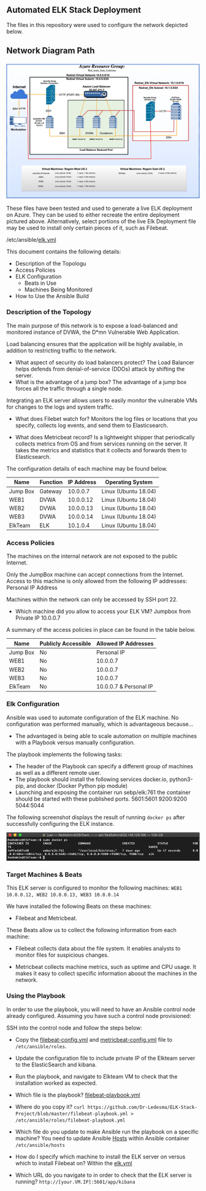 ## Automated ELK Stack Deployment

The files in this repository were used to configure the network depicted below.

## Network Diagram Path
![](Network_diagram.jpg)

These files have been tested and used to generate a live ELK deployment on Azure. They can be used to either recreate the entire deployment pictured above. Alternatively, select portions of the live Elk Deployment file may be used to install only certain pieces of it, such as Filebeat.

/etc/ansible/[elk.yml](https://github.com/Dr-Ledesma/ELK-Stack-Project/blob/master/elk.yml)


This document contains the following details:
- Description of the Topologu
- Access Policies
- ELK Configuration
  - Beats in Use
  - Machines Being Monitored
- How to Use the Ansible Build


### Description of the Topology

The main purpose of this network is to expose a load-balanced and monitored instance of DVWA, the D*mn Vulnerable Web Application.

Load balancing ensures that the application will be highly available, in addition to restricting traffic to the network.
-  What aspect of security do load balancers protect? The Load Balancer helps defends from denial-of-service (DDOs) attack by shifting the server.  
- What is the advantage of a jump box? The advantage of a jump box forces all the traffic through a single node.

Integrating an ELK server allows users to easily monitor the vulnerable VMs for changes to the logs and system traffic.

- What does Filebet watch for? Monitors the log files or locations that you specify, collects log events, and send them to Elasticsearch.

- What does Metricbeat record? Is a lightweight shipper that periodically collects metrics from OS and from services running on the server. It takes the metrics and statistics that it collects and forwards them to Elasticsearch.

The configuration details of each machine may be found below.


| Name     | Function | IP Address | Operating System    |
|----------|----------|------------|---------------------|
| Jump Box | Gateway  | 10.0.0.7   | Linux (Ubuntu 18.04)|
| WEB1     | DVWA     | 10.0.0.12  | Linux (Ubuntu 18.04)|
| WEB2     | DVWA     | 10.0.0.13  | Linux (Ubuntu 18.04)|
| WEB3     | DVWA     | 10.0.0.14  | Linux (Ubuntu 18.04)|
| ElkTeam  | ELK      | 10.1.0.4   | Linux (Ubuntu 18.04)|

### Access Policies

The machines on the internal network are not exposed to the public Internet. 

Only the JumpBox machine can accept connections from the Internet. Access to this machine is only allowed from the following IP addresses: Personal IP Address

Machines within the network can only be accessed by SSH port 22.

- Which machine did you allow to access your ELK VM? Jumpbox from Private IP 10.0.0.7 

A summary of the access policies in place can be found in the table below.

| Name     | Publicly Accessible | Allowed IP Addresses  |
|----------|---------------------|-----------------------|
| Jump Box | No                  | Personal IP           |
| WEB1     | No                  | 10.0.0.7              |
| WEB2     | No                  | 10.0.0.7              |
| WEB3     | No                  | 10.0.0.7              |
| ElkTeam  | No                  | 10.0.0.7 & Personal IP|

### Elk Configuration

Ansible was used to automate configuration of the ELK machine. No configuration was performed manually, which is advantageous because...

- The advantaged is being able to scale automation on multiple machines with a Playbook versus manually configuration.

The playbook implements the following tasks:
- The header of the Playbook can specify a different group of machines as well as a different remote user.
- The playbook should install the following services docker.io, python3-pip, and docker (Docker Python pip module)
- Launching and exposing the container run sebp/elk:761 the container should be started with these published ports.
5601:5601
9200:9200
5044:5044

The following screenshot displays the result of running `docker ps` after successfully configuring the ELK instance.

![](Elkteam_Docker_ps.png)

### Target Machines & Beats
This ELK server is configured to monitor the following machines:
`WEB1 10.0.0.12, WEB2 10.0.0.13, WEB3 10.0.0.14`

We have installed the following Beats on these machines:
- Filebeat and Metricbeat.

These Beats allow us to collect the following information from each machine:
- Filebeat collects data about the file system. It enables analysts to monitor files for suspicious changes.

- Metricbeat collects machine metrics, such as uptime and CPU usage. It makes it easy to collect specific information aboout the machines in the network.

### Using the Playbook
In order to use the playbook, you will need to have an Ansible control node already configured. Assuming you have such a control node provisioned: 

SSH into the control node and follow the steps below:
- Copy the [filebeat-config.yml](https://github.com/Dr-Ledesma/ELK-Stack-Project/new/master) and [metricbeat-config.yml](https://github.com/Dr-Ledesma/ELK-Stack-Project/blob/master/metricbeat-config.yml) file to `/etc/ansible/roles`.
- Update the configuration file to include private IP of the Elkteam server to the ElasticSearch and kibana.
- Run the playbook, and navigate to Elkteam VM to check that the installation worked as expected.


- Which file is the playbook? [filebeat-playbook.yml](https://github.com/Dr-Ledesma/ELK-Stack-Project/blob/master/filebeat-playbook.yml) 
- Where do you copy it? `curl https://github.com/Dr-Ledesma/ELK-Stack-Project/blob/master/filebeat-playbook.yml > /etc/ansible/roles/filebeat-playbook.yml`
- Which file do you update to make Ansible run the playbook on a specific machine? You need to update Ansible [Hosts](https://github.com/Dr-Ledesma/ELK-Stack-Project/blob/master/Hosts) within Ansible container `/etc/ansible/hosts` 
- How do I specify which machine to install the ELK server on versus which to install Filebeat on? Within the [elk.yml](https://github.com/Dr-Ledesma/ELK-Stack-Project/blob/master/elk.yml)
- Which URL do you navigate to in order to check that the ELK server is running? 
`http://[your.VM.IP]:5601/app/kibana`
